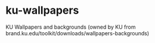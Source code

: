 # ku-wallpapers
KU Wallpapers and backgrounds (owned by KU from brand.ku.edu/toolkit/downloads/wallpapers-backgrounds)
